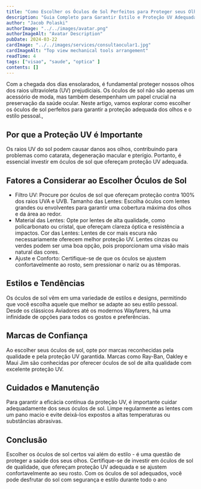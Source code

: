 ```yaml
---
title: "Como Escolher os Óculos de Sol Perfeitos para Proteger seus Olhos"
description: "Guia Completo para Garantir Estilo e Proteção UV Adequada"
author: "Jacob Polaski"
authorImage: "../../images/avatar.png"
authorImageAlt: "Avatar Description"
pubDate: 2024-03-22
cardImage: "../../images/services/consultaocular1.jpg"
cardImageAlt: "Top view mechanical tools arrangement"
readTime: 4
tags: ["visao", "saude", "optica" ]
contents: []
---
```


Com a chegada dos dias ensolarados, é fundamental proteger nossos olhos dos raios ultravioleta (UV) prejudiciais. Os óculos de sol não são apenas um acessório de moda, mas também desempenham um papel crucial na preservação da saúde ocular. Neste artigo, vamos explorar como escolher os óculos de sol perfeitos para garantir a proteção adequada dos olhos e o estilo pessoal.,

## Por que a Proteção UV é Importante

Os raios UV do sol podem causar danos aos olhos, contribuindo para problemas como catarata, degeneração macular e pterígio. Portanto, é essencial investir em óculos de sol que ofereçam proteção UV adequada.

## Fatores a Considerar ao Escolher Óculos de Sol

- Filtro UV: Procure por óculos de sol que ofereçam proteção contra 100% dos raios UVA e UVB.
Tamanho das Lentes: Escolha óculos com lentes grandes ou envolventes para garantir uma cobertura máxima dos olhos e da área ao redor.
- Material das Lentes: Opte por lentes de alta qualidade, como policarbonato ou cristal, que ofereçam clareza óptica e resistência a impactos.
Cor das Lentes: Lentes de cor mais escura não necessariamente oferecem melhor proteção UV. Lentes cinzas ou verdes podem ser uma boa opção, pois proporcionam uma visão mais natural das cores.
- Ajuste e Conforto: Certifique-se de que os óculos se ajustem confortavelmente ao rosto, sem pressionar o nariz ou as têmporas.

## Estilos e Tendências

Os óculos de sol vêm em uma variedade de estilos e designs, permitindo que você escolha aquele que melhor se adapte ao seu estilo pessoal. Desde os clássicos Aviadores até os modernos Wayfarers, há uma infinidade de opções para todos os gostos e preferências.

## Marcas de Confiança

Ao escolher seus óculos de sol, opte por marcas reconhecidas pela qualidade e pela proteção UV garantida. Marcas como Ray-Ban, Oakley e Maui Jim são conhecidas por oferecer óculos de sol de alta qualidade com excelente proteção UV.

## Cuidados e Manutenção

Para garantir a eficácia contínua da proteção UV, é importante cuidar adequadamente dos seus óculos de sol. Limpe regularmente as lentes com um pano macio e evite deixá-los expostos a altas temperaturas ou substâncias abrasivas.

## Conclusão

Escolher os óculos de sol certos vai além do estilo - é uma questão de proteger a saúde dos seus olhos. Certifique-se de investir em óculos de sol de qualidade, que ofereçam proteção UV adequada e se ajustem confortavelmente ao seu rosto. Com os óculos de sol adequados, você pode desfrutar do sol com segurança e estilo durante todo o ano
